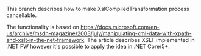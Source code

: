 This branch describes how to make XslCompiledTransformation process cancellable.

The functionality is based on https://docs.microsoft.com/en-us/archive/msdn-magazine/2003/july/manipulating-xml-data-with-xpath-and-xslt-in-the-net-framework.
The article describes XSLT implemented in .NET FW however it's possible to apply the idea in .NET Core/5+.